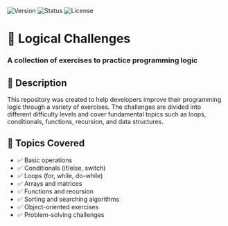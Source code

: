 ![Version](https://img.shields.io/badge/version-v1.0.0-blue.svg) ![Status](https://img.shields.io/badge/status-in%20progress-yellow.svg) ![License](https://img.shields.io/badge/license-MIT-green.svg)

# 🧠 Logical Challenges  
### A collection of exercises to practice programming logic  

## 📌 Description  
This repository was created to help developers improve their programming logic through a variety of exercises. The challenges are divided into different difficulty levels and cover fundamental topics such as loops, conditionals, functions, recursion, and data structures.  

## 🚀 Topics Covered  
- ✅ Basic operations  
- ✅ Conditionals (if/else, switch)  
- ✅ Loops (for, while, do-while)  
- ✅ Arrays and matrices  
- ✅ Functions and recursion  
- ✅ Sorting and searching algorithms  
- ✅ Object-oriented exercises  
- ✅ Problem-solving challenges  


